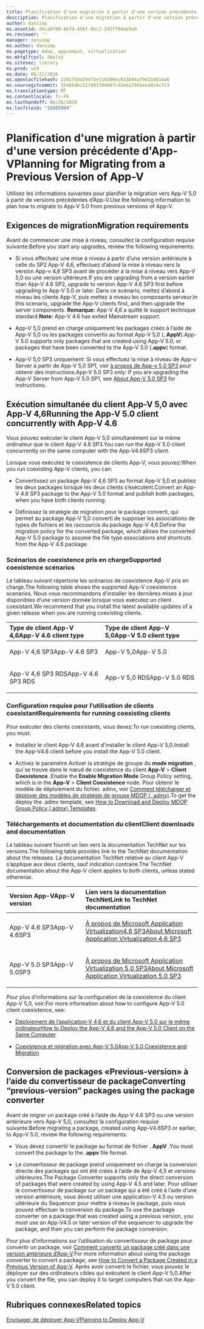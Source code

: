 ```yaml
---
title: Planification d'une migration à partir d'une version précédente d'App-V
description: Planification d'une migration à partir d'une version précédente d'App-V
author: dansimp
ms.assetid: d4ca8f09-86fd-456f-8ec2-242ff94ae9a0
ms.reviewer: ''
manager: dansimp
ms.author: dansimp
ms.pagetype: mdop, appcompat, virtualization
ms.mktglfcycl: deploy
ms.sitesec: library
ms.prod: w10
ms.date: 06/21/2016
ms.openlocfilehash: 2242f58a29473e116506ec013b94a79d1bb814a6
ms.sourcegitcommit: 354664bc527d93f80687cd2eba70d1eea024c7c3
ms.translationtype: MT
ms.contentlocale: fr-FR
ms.lasthandoff: 06/26/2020
ms.locfileid: "10805004"
---
```

# <span data-ttu-id="a7487-103">Planification d'une migration à partir d'une version précédente d'App-V</span><span class="sxs-lookup"><span data-stu-id="a7487-103">Planning for Migrating from a Previous Version of App-V</span></span>


<span data-ttu-id="a7487-104">Utilisez les informations suivantes pour planifier la migration vers App-V 5,0 à partir de versions précédentes d’App-V.</span><span class="sxs-lookup"><span data-stu-id="a7487-104">Use the following information to plan how to migrate to App-V 5.0 from previous versions of App-V.</span></span>

## <span data-ttu-id="a7487-105">Exigences de migration</span><span class="sxs-lookup"><span data-stu-id="a7487-105">Migration requirements</span></span>


<span data-ttu-id="a7487-106">Avant de commencer une mise à niveau, consultez la configuration requise suivante:</span><span class="sxs-lookup"><span data-stu-id="a7487-106">Before you start any upgrades, review the following requirements:</span></span>

-   <span data-ttu-id="a7487-107">Si vous effectuez une mise à niveau à partir d’une version antérieure à celle du SP2 App-V 4,6, effectuez d’abord la mise à niveau vers la version App-v 4,6 SP3 avant de procéder à la mise à niveau vers App-V 5,0 ou une version ultérieure.</span><span class="sxs-lookup"><span data-stu-id="a7487-107">If you are upgrading from a version earlier than App-V 4.6 SP2, upgrade to version App-V 4.6 SP3 first before upgrading to App-V 5.0 or later.</span></span> <span data-ttu-id="a7487-108">Dans ce scénario, mettez d’abord à niveau les clients App-V, puis mettez à niveau les composants serveur.</span><span class="sxs-lookup"><span data-stu-id="a7487-108">In this scenario, upgrade the App-V clients first, and then upgrade the server components.</span></span>
<span data-ttu-id="a7487-109">**Remarque:** App-V 4,6 a quitté le support technique standard.</span><span class="sxs-lookup"><span data-stu-id="a7487-109">**Note:** App-V 4.6 has exited Mainstream support.</span></span>

-   <span data-ttu-id="a7487-110">App-V 5,0 prend en charge uniquement les packages créés à l’aide de App-V 5,0 ou les packages convertis au format App-V 5,0 (**. AppV**).</span><span class="sxs-lookup"><span data-stu-id="a7487-110">App-V 5.0 supports only packages that are created using App-V 5.0, or packages that have been converted to the App-V 5.0 (**.appv**) format.</span></span>

-   <span data-ttu-id="a7487-111">App-V 5,0 SP3 uniquement: Si vous effectuez la mise à niveau de App-v Server à partir de App-V 5,0 SP1, voir [à propos de App-v 5,0 SP3](about-app-v-50-sp3.md#bkmk-migrate-to-50sp3) pour obtenir des instructions.</span><span class="sxs-lookup"><span data-stu-id="a7487-111">App-V 5.0 SP3 only: If you are upgrading the App-V Server from App-V 5.0 SP1, see [About App-V 5.0 SP3](about-app-v-50-sp3.md#bkmk-migrate-to-50sp3) for instructions.</span></span>

## <span data-ttu-id="a7487-112">Exécution simultanée du client App-V 5,0 avec App-V 4,6</span><span class="sxs-lookup"><span data-stu-id="a7487-112">Running the App-V 5.0 client concurrently with App-V 4.6</span></span>


<span data-ttu-id="a7487-113">Vous pouvez exécuter le client App-V 5,0 simultanément sur le même ordinateur que le client App-V 4.6 SP3.</span><span class="sxs-lookup"><span data-stu-id="a7487-113">You can run the App-V 5.0 client concurrently on the same computer with the App-V4.6SP3 client.</span></span>

<span data-ttu-id="a7487-114">Lorsque vous exécutez le coexistence de clients App-V, vous pouvez:</span><span class="sxs-lookup"><span data-stu-id="a7487-114">When you run coexisting App-V clients, you can:</span></span>

-   <span data-ttu-id="a7487-115">Convertissez un package App-V 4,6 SP3 au format App-V 5,0 et publiez les deux packages lorsque les deux clients s’exécutent.</span><span class="sxs-lookup"><span data-stu-id="a7487-115">Convert an App-V 4.6 SP3 package to the App-V 5.0 format and publish both packages, when you have both clients running.</span></span>

-   <span data-ttu-id="a7487-116">Définissez la stratégie de migration pour le package converti, qui permet au package App-V 5,0 converti de supposer les associations de types de fichiers et les raccourcis du package App-V 4,6.</span><span class="sxs-lookup"><span data-stu-id="a7487-116">Define the migration policy for the converted package, which allows the converted App-V 5.0 package to assume the file type associations and shortcuts from the App-V 4.6 package.</span></span>

### <span data-ttu-id="a7487-117">Scénarios de coexistence pris en charge</span><span class="sxs-lookup"><span data-stu-id="a7487-117">Supported coexistence scenarios</span></span>

<span data-ttu-id="a7487-118">Le tableau suivant répertorie les scénarios de coexistence App-V pris en charge.</span><span class="sxs-lookup"><span data-stu-id="a7487-118">The following table shows the supported App-V coexistence scenarios.</span></span> <span data-ttu-id="a7487-119">Nous vous recommandons d’installer les dernières mises à jour disponibles d’une version donnée lorsque vous exécutez un client coexistant.</span><span class="sxs-lookup"><span data-stu-id="a7487-119">We recommend that you install the latest available updates of a given release when you are running coexisting clients.</span></span>

<table>
<colgroup>
<col width="50%" />
<col width="50%" />
</colgroup>
<thead>
<tr class="header">
<th align="left"><span data-ttu-id="a7487-120">Type de client App-V 4,6</span><span class="sxs-lookup"><span data-stu-id="a7487-120">App-V 4.6 client type</span></span></th>
<th align="left"><span data-ttu-id="a7487-121">Type de client App-V 5,0</span><span class="sxs-lookup"><span data-stu-id="a7487-121">App-V 5.0 client type</span></span></th>
</tr>
</thead>
<tbody>
<tr class="odd">
<td align="left"><p><span data-ttu-id="a7487-122">App-V 4,6 SP3</span><span class="sxs-lookup"><span data-stu-id="a7487-122">App-V 4.6 SP3</span></span></p></td>
<td align="left"><p><span data-ttu-id="a7487-123">App-V 5,0</span><span class="sxs-lookup"><span data-stu-id="a7487-123">App-V 5.0</span></span></p></td>
</tr>
<tr class="even">
<td align="left"><p><span data-ttu-id="a7487-124">App-V 4,6 SP3 RDS</span><span class="sxs-lookup"><span data-stu-id="a7487-124">App-V 4.6 SP3 RDS</span></span></p></td>
<td align="left"><p><span data-ttu-id="a7487-125">App-V 5,0 RDS</span><span class="sxs-lookup"><span data-stu-id="a7487-125">App-V 5.0 RDS</span></span></p></td>
</tr>
</tbody>
</table>

 

### <span data-ttu-id="a7487-126">Configuration requise pour l’utilisation de clients coexistant</span><span class="sxs-lookup"><span data-stu-id="a7487-126">Requirements for running coexisting clients</span></span>

<span data-ttu-id="a7487-127">Pour exécuter des clients coexistants, vous devez:</span><span class="sxs-lookup"><span data-stu-id="a7487-127">To run coexisting clients, you must:</span></span>

-   <span data-ttu-id="a7487-128">Installez le client App-V 4.6 avant d’installer le client App-V 5,0.</span><span class="sxs-lookup"><span data-stu-id="a7487-128">Install the App-V4.6 client before you install the App-V 5.0 client.</span></span>

-   <span data-ttu-id="a7487-129">Activez le paramètre Activer la stratégie de groupe du **mode migration** , qui se trouve dans le nœud de coexistence du client **App-V** &gt; **Client Coexistence** .</span><span class="sxs-lookup"><span data-stu-id="a7487-129">Enable the **Enable Migration Mode** Group Policy setting, which is in the **App-V** &gt; **Client Coexistence** node.</span></span> <span data-ttu-id="a7487-130">Pour obtenir le modèle de déploiement du fichier. admx, voir [Comment télécharger et déployer des modèles de stratégie de groupe MDOP (. admx)](https://technet.microsoft.com/library/dn659707.aspx).</span><span class="sxs-lookup"><span data-stu-id="a7487-130">To get the deploy the .admx template, see [How to Download and Deploy MDOP Group Policy (.admx) Templates](https://technet.microsoft.com/library/dn659707.aspx).</span></span>

### <span data-ttu-id="a7487-131">Téléchargements et documentation du client</span><span class="sxs-lookup"><span data-stu-id="a7487-131">Client downloads and documentation</span></span>

<span data-ttu-id="a7487-132">Le tableau suivant fournit un lien vers la documentation TechNet sur les versions.</span><span class="sxs-lookup"><span data-stu-id="a7487-132">The following table provides link to the TechNet documentation about the releases.</span></span> <span data-ttu-id="a7487-133">La documentation TechNet relative au client App-V s’applique aux deux clients, sauf indication contraire.</span><span class="sxs-lookup"><span data-stu-id="a7487-133">The TechNet documentation about the App-V client applies to both clients, unless stated otherwise.</span></span>

<table>
<colgroup>
<col width="33%" />
<col width="50%" />
</colgroup>
<thead>
<tr class="header">
<th align="left"><span data-ttu-id="a7487-134">Version App-V</span><span class="sxs-lookup"><span data-stu-id="a7487-134">App-V version</span></span></th>
<th align="left"><span data-ttu-id="a7487-135">Lien vers la documentation TechNet</span><span class="sxs-lookup"><span data-stu-id="a7487-135">Link to TechNet documentation</span></span></th>
</tr>
</thead>
<tbody>
<tr class="odd">
<td align="left"><p><span data-ttu-id="a7487-136">App-V 4.6 SP3</span><span class="sxs-lookup"><span data-stu-id="a7487-136">App-V 4.6SP3</span></span></p></td>
<td align="left"><p><a href="https://technet.microsoft.com/library/dn511019.aspx" data-raw-source="[About Microsoft Application Virtualization 4.6 SP3](https://technet.microsoft.com/library/dn511019.aspx)"><span data-ttu-id="a7487-137">À propos de Microsoft Application Virtualization4.6 SP3</span><span class="sxs-lookup"><span data-stu-id="a7487-137">About Microsoft Application Virtualization 4.6 SP3</span></span></a></p></td>
</tr>
<tr class="even">
<td align="left"><p><span data-ttu-id="a7487-138">App-V 5.0 SP3</span><span class="sxs-lookup"><span data-stu-id="a7487-138">App-V 5.0SP3</span></span></p></td>
<td align="left"><p><a href="about-app-v-50-sp3.md" data-raw-source="[About Microsoft Application Virtualization 5.0 SP3](about-app-v-50-sp3.md)"><span data-ttu-id="a7487-139">À propos de Microsoft Application Virtualization 5,0 SP3</span><span class="sxs-lookup"><span data-stu-id="a7487-139">About Microsoft Application Virtualization 5.0 SP3</span></span></a></p></td>
</tr>
</tbody>
</table>

 

<span data-ttu-id="a7487-140">Pour plus d’informations sur la configuration de la coexistence du client App-V 5,0, voir:</span><span class="sxs-lookup"><span data-stu-id="a7487-140">For more information about how to configure App-V 5.0 client coexistence, see:</span></span>

-   [<span data-ttu-id="a7487-141">Déploiement de l’application-V 4,6 et du client App-V 5,0 sur le même ordinateur</span><span class="sxs-lookup"><span data-stu-id="a7487-141">How to Deploy the App-V 4.6 and the App-V 5.0 Client on the Same Computer</span></span>](how-to-deploy-the-app-v-46-and-the-app-v--50-client-on-the-same-computer.md)

-   [<span data-ttu-id="a7487-142">Coexistence et migration avec App-V 5,0</span><span class="sxs-lookup"><span data-stu-id="a7487-142">App-V 5.0 Coexistence and Migration</span></span>](https://technet.microsoft.com/windows/jj835811.aspx)

## <a href="" id="converting--previous-version--packages-using-the-package-converter-"></a><span data-ttu-id="a7487-143">Conversion de packages «Previous-version» à l’aide du convertisseur de package</span><span class="sxs-lookup"><span data-stu-id="a7487-143">Converting “previous-version” packages using the package converter</span></span>


<span data-ttu-id="a7487-144">Avant de migrer un package créé à l’aide de App-V 4.6 SP3 ou une version antérieure vers App-V 5,0, consultez la configuration requise suivante:</span><span class="sxs-lookup"><span data-stu-id="a7487-144">Before migrating a package, created using App-V4.6SP3 or earlier, to App-V 5.0, review the following requirements:</span></span>

-   <span data-ttu-id="a7487-145">Vous devez convertir le package au format de fichier **. AppV** .</span><span class="sxs-lookup"><span data-stu-id="a7487-145">You must convert the package to the **.appv** file format.</span></span>

-   <span data-ttu-id="a7487-146">Le convertisseur de package prend uniquement en charge la conversion directe des packages qui ont été créés à l’aide de App-V 4,5 et versions ultérieures.</span><span class="sxs-lookup"><span data-stu-id="a7487-146">The Package Converter supports only the direct conversion of packages that were created by using App-V 4.5 and later.</span></span> <span data-ttu-id="a7487-147">Pour utiliser le convertisseur de package sur un package qui a été créé à l’aide d’une version antérieure, vous devez utiliser une application-V 4.5 ou version ultérieure du Sequencer pour mettre à niveau le package, puis vous pouvez effectuer la conversion du package.</span><span class="sxs-lookup"><span data-stu-id="a7487-147">To use the package converter on a package that was created using a previous version, you must use an App-V4.5 or later version of the sequencer to upgrade the package, and then you can perform the package conversion.</span></span>

<span data-ttu-id="a7487-148">Pour plus d’informations sur l’utilisation du convertisseur de package pour convertir un package, voir [Comment convertir un package créé dans une version antérieure d’App-V](how-to-convert-a-package-created-in-a-previous-version-of-app-v.md).</span><span class="sxs-lookup"><span data-stu-id="a7487-148">For more information about using the package converter to convert a package, see [How to Convert a Package Created in a Previous Version of App-V](how-to-convert-a-package-created-in-a-previous-version-of-app-v.md).</span></span> <span data-ttu-id="a7487-149">Après avoir converti le fichier, vous pouvez le déployer sur des ordinateurs cibles qui exécutent le client App-V 5,0.</span><span class="sxs-lookup"><span data-stu-id="a7487-149">After you convert the file, you can deploy it to target computers that run the App-V 5.0 client.</span></span>






## <span data-ttu-id="a7487-150">Rubriques connexes</span><span class="sxs-lookup"><span data-stu-id="a7487-150">Related topics</span></span>


[<span data-ttu-id="a7487-151">Envisager de déployer App-V</span><span class="sxs-lookup"><span data-stu-id="a7487-151">Planning to Deploy App-V</span></span>](planning-to-deploy-app-v.md)

 

 





